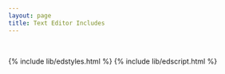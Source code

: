 ```yaml
---
layout: page
title: Text Editor Includes
---
```


<div id="text-editor" class="container-md px-3 my-5" contenteditable="true"></div>

{% include lib/edstyles.html %}
{% include lib/edscript.html %}
